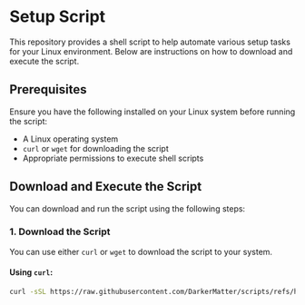 # Setup Script

This repository provides a shell script to help automate various setup tasks for your Linux environment. Below are instructions on how to download and execute the script.

## Prerequisites

Ensure you have the following installed on your Linux system before running the script:

- A Linux operating system
- `curl` or `wget` for downloading the script
- Appropriate permissions to execute shell scripts

## Download and Execute the Script

You can download and run the script using the following steps:

### 1. Download the Script

You can use either `curl` or `wget` to download the script to your system.

#### Using `curl`:

```bash
curl -sSL https://raw.githubusercontent.com/DarkerMatter/scripts/refs/heads/master/general/setup.sh -o setup.sh
```
